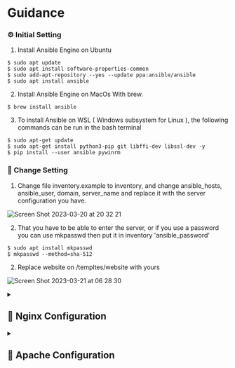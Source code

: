 # Guidance



### ⚙ Initial Setting

1. Install Ansible Engine on Ubuntu
```
$ sudo apt update
$ sudo apt install software-properties-common
$ sudo add-apt-repository --yes --update ppa:ansible/ansible
$ sudo apt install ansible
```

2. Install Ansible Engine on MacOs With brew.
```
$ brew install ansible
```

3. To install Ansible on WSL ( Windows subsystem for Linux ), the following commands can be run in the bash terminal
```
$ sudo apt-get update
$ sudo apt-get install python3-pip git libffi-dev libssl-dev -y
$ pip install --user ansible pywinrm
```

### 🔧 Change Setting

1. Change file inventory.example to inventory, and change ansible_hosts, ansible_user, domain, server_name and replace it with the server configuration you have.

![Screen Shot 2023-03-20 at 20 32 21](https://user-images.githubusercontent.com/53596721/226367329-203a84a8-7e98-4987-9e90-0c99df3dec49.png)

2. That you have to be able to enter the server, or if you use a password you can use mkpasswd then put it in inventory 'ansible_password'
```
$ sudo apt install mkpasswd
$ mkpasswd --method=sha-512
```

2. Replace website on /templtes/website with yours

![Screen Shot 2023-03-21 at 06 28 30](https://user-images.githubusercontent.com/53596721/226487415-d545960e-daea-48f0-b074-e01d802c587f.png)

<details>
<summary><h2>🚀 Nginx Configuration</h2></summary>

1. After doing git clone, then do the following steps.
```
$ cd Ansible-Webserver/
$ ./run_nginx.sh
```
</details>

<details>
<summary><h2>🚀 Apache Configuration</h2></summary>

1. After doing git clone, then do the following steps.
```
$ cd Ansible-Webserver/
$ ./run_apache.sh
```
</details>
